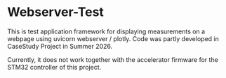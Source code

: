 # Webserver-Test

This is test application framework for displaying measurements on a webpage using uvicorn webserver / plotly. Code was partly developed in CaseStudy Project in Summer 2026.

Currently, it does not work together with the accelerator firmware for the STM32 controller of this project.